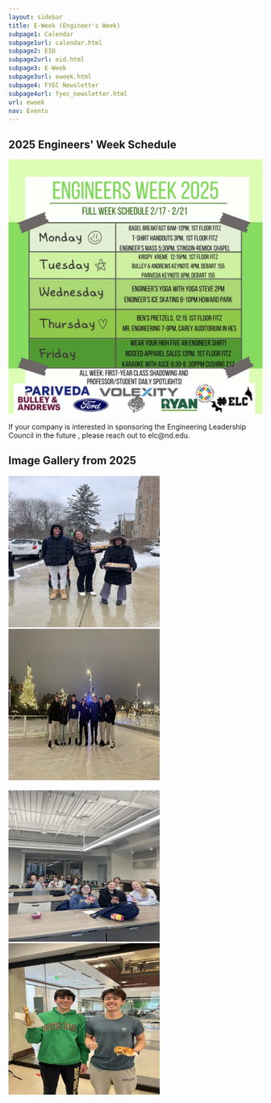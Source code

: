 ```yaml
---
layout: sidebar
title: E-Week (Engineer's Week)
subpage1: Calendar
subpage1url: calendar.html
subpage2: EID
subpage2url: eid.html
subpage3: E-Week
subpage3url: eweek.html
subpage4: FYEC Newsletter
subpage4url: fyec_newsletter.html
url: eweek
nav: Events
---
```


<h2> 2025 Engineers' Week Schedule </h2>
<div><img src="img/1.jpg" loading="lazy"></div>

<p> If your company is interested in sponsoring the Engineering Leadership Council in the future , please reach out to elc@nd.edu. </p>

<h2> Image Gallery from 2025 </h2>
<div><img src="img/eweekpix1.jpg" height="300px" width="300px"loading="lazy"></div>
<div><img src="img/eweekpix2.jpg" height="300px" width="300px"loading="lazy"></div>
<br />
<div><img src="img/eweekpix3.jpg" height="300px" width="300px"loading="lazy"></div>
<div><img src="img/eweekpix4.jpg" height="300px" width="300px"loading="lazy"></div>

